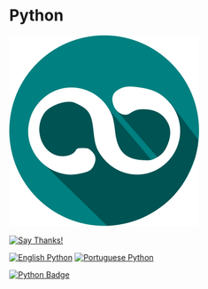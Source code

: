# Python

![Logo](../../../logo/logo.png)

[![Say Thanks!](https://img.shields.io/badge/Say%20Thanks-!-1EAEDB.svg?longCache=true&style=for-the-badge)](https://saythanks.io/to/Fazendaaa)

[![English Python](https://img.shields.io/badge/Language-EN-blue.svg?longCache=true&style=for-the-badge)](./PYTHON.md)
[![Portuguese Python](https://img.shields.io/badge/Linguagem-PT-green.svg?longCache=true&style=for-the-badge)](./PYTHON.PT.md)

[![Python Badge](https://img.shields.io/badge/Python-31/627-orange.svg?longCache=true&style=flat-square)](../../../src/python/)
